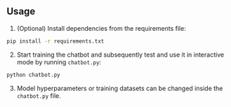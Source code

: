 ## Usage
1. (Optional) Install dependencies from the requirements file:
```bash
pip install -r requirements.txt
```

2. Start training the chatbot and subsequently test and use it in interactive mode by running `chatbot.py`:
```bash
python chatbot.py
```

3. Model hyperparameters or training datasets can be changed inside the `chatbot.py` file.
